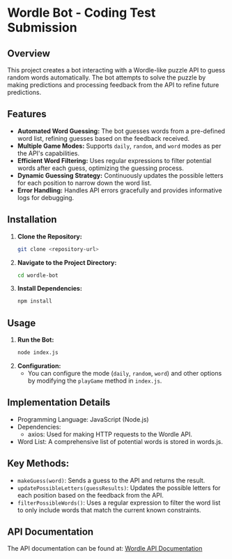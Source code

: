 # Wordle Bot - Coding Test Submission

## Overview

This project creates a bot interacting with a Wordle-like puzzle API to guess random words automatically. The bot attempts to solve the puzzle by making predictions and processing feedback from the API to refine future predictions.

## Features

- **Automated Word Guessing:** The bot guesses words from a pre-defined word list, refining guesses based on the feedback received.
- **Multiple Game Modes:** Supports `daily`, `random`, and `word` modes as per the API's capabilities.
- **Efficient Word Filtering:** Uses regular expressions to filter potential words after each guess, optimizing the guessing process.
- **Dynamic Guessing Strategy:** Continuously updates the possible letters for each position to narrow down the word list.
- **Error Handling:** Handles API errors gracefully and provides informative logs for debugging.

## Installation

1. **Clone the Repository:**
   ```bash
   git clone <repository-url>
   ```
2. **Navigate to the Project Directory:**

   ```bash
   cd wordle-bot
   ```

3. **Install Dependencies:**
   ```bash
   npm install
   ```

## Usage

1. **Run the Bot:**
   ```bash
   node index.js
   ```
2. **Configuration:**
   - You can configure the mode (`daily`, `random`, `word`) and other options by modifying the `playGame` method in `index.js`.

## Implementation Details

- Programming Language: JavaScript (Node.js)
- Dependencies:
  - axios: Used for making HTTP requests to the Wordle API.
- Word List: A comprehensive list of potential words is stored in words.js.

## Key Methods:

- `makeGuess(word)`: Sends a guess to the API and returns the result.
- `updatePossibleLetters(guessResults)`: Updates the possible letters for each position based on the feedback from the API.
- `filterPossibleWords()`: Uses a regular expression to filter the word list to only include words that match the current known constraints.

## API Documentation

The API documentation can be found at: [Wordle API Documentation](https://wordle.votee.dev:8000/redoc)
